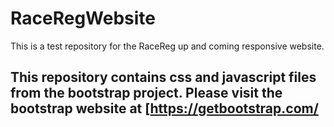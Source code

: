 # RaceRegWebsite
This is a test repository for the RaceReg up and coming responsive website.


## This repository contains css and javascript files from the bootstrap project. Please visit the bootstrap website at [https://getbootstrap.com/